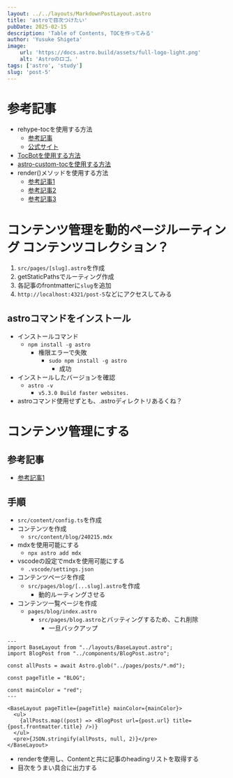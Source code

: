 ```yaml
---
layout: ../../layouts/MarkdownPostLayout.astro
title: 'astroで目次つけたい'
pubDate: 2025-02-15
description: 'Table of Contents, TOCを作ってみる'
author: 'Yusuke Shigeta'
image:
    url: 'https://docs.astro.build/assets/full-logo-light.png'
    alt: 'Astroのロゴ。'
tags: ['astro', 'study']
slug: 'post-5'
---
```


# 参考記事
- rehype-tocを使用する方法
  - [参考記事](https://raahii.me/posts/add-toc-to-astro-blog/)
  - [公式サイト](https://docs.astro.build/ja/guides/markdown-content/#markdownプラグイン)
- [TocBotを使用する方法](https://hypb.dev/articles/astrojs-tocbot/)
- [astro-custom-tocを使用する方法](https://roboin.io/article/2024/03/03/astro-custom-toc/)
- render()メソッドを使用する方法
  - [参考記事1](https://bou7254.com/posts/astro-markdown-blog-toc)
  - [参考記事2](https://egashira.dev/blog/astrojs-toc)
  - [参考記事3](https://seless-hw.net/blog/2024/02/14/post/)

# コンテンツ管理を動的ページルーティング コンテンツコレクション？
1. `src/pages/[slug].astro`を作成
2. getStaticPathsでルーティング作成
3. 各記事のfrontmatterに`slug`を追加
4. `http://localhost:4321/post-5`などにアクセスしてみる

## astroコマンドをインストール
- インストールコマンド
  - `npm install -g astro`
    - 権限エラーで失敗
      - `sudo npm install -g astro`
        - 成功
- インストールしたバージョンを確認
  - `astro -v`
    - `v5.3.0 Build faster websites.`
- astroコマンド使用せずとも、.astroディレクトリあるくね？

# コンテンツ管理にする

## 参考記事
- [参考記事1](https://evoworx.dev/blog/hylx27khn/)

## 手順

- `src/content/config.ts`を作成
- コンテンツを作成
  - `src/content/blog/240215.mdx`
- mdxを使用可能にする
  - `npx astro add mdx`
- vscodeの設定でmdxを使用可能にする
  - `.vscode/settings.json`
- コンテンツページを作成
  - `src/pages/blog/[...slug].astro`を作成
    - 動的ルーティングさせる
- コンテンツ一覧ページを作成
  - `pages/blog/index.astro`
    - `src/pages/blog.astro`とバッティングするため、これ削除
      - 一旦バックアップ

```
---
import BaseLayout from "../layouts/BaseLayout.astro";
import BlogPost from "../components/BlogPost.astro";

const allPosts = await Astro.glob("../pages/posts/*.md");

const pageTitle = "BLOG";

const mainColor = "red";
---

<BaseLayout pageTitle={pageTitle} mainColor={mainColor}>
  <ul>
    {allPosts.map((post) => <BlogPost url={post.url} title={post.frontmatter.title} />)}
  </ul>
  <pre>{JSON.stringify(allPosts, null, 2)}</pre>
</BaseLayout>
```

- renderを使用し、Contentと共に記事のheadingリストを取得する
- 目次をうまい具合に出力する